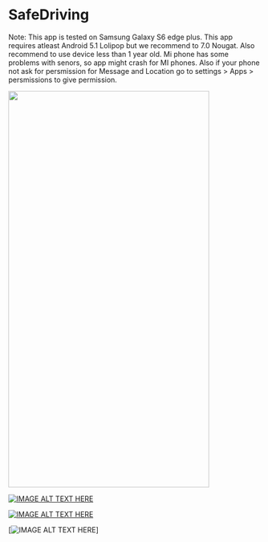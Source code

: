 # SafeDriving

Note: This app is tested on Samsung Galaxy S6 edge plus.
This app requires atleast Android 5.1 Lolipop but we recommend to 7.0 Nougat.
Also recommend to use device less than 1 year old.
Mi phone has some problems with senors, so app might crash for MI phones.
Also if your phone not ask for persmission for Message and Location 
go to settings > Apps > persmissions to give permission.

<img src="https://github.com/thakkarj/SafeDrive/blob/master/Screenshots/Screen%20Shot%202017-10-09%20at%203.42.26%20am.png" width="400" height="790">

[![IMAGE ALT TEXT HERE](https://github.com/thakkarj/SafeDrive/blob/master/Screenshots/Screen%20Shot%202017-10-09%20at%203.42.26%20am.png)](https://youtu.be/w6hoLfU3DRM)

[![IMAGE ALT TEXT HERE](https://github.com/thakkarj/SafeDrive/blob/master/Screenshots/Screenshot_20171008-200949.png)](https://youtu.be/w6hoLfU3DRM)

[![IMAGE ALT TEXT HERE](https://github.com/thakkarj/SafeDrive/blob/master/Screenshots/Screenshot_20171008-200955.png)]

